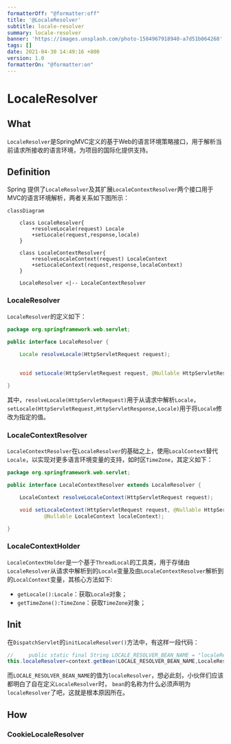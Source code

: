 ```yaml
---
formatterOff: "@formatter:off"
title: '@LocaleResolver'
subtitle: locale-resolver 
summary: locale-resolver 
banner: 'https://images.unsplash.com/photo-1584967918940-a7d51b064268'
tags: [] 
date: 2021-04-30 14:49:16 +800 
version: 1.0
formatterOn: "@formatter:on"
---
```


# LocaleResolver

## What

`LocaleResolver`是SpringMVC定义的基于Web的语言环境策略接口，用于解析当前请求所接收的语言环境，为项目的国际化提供支持。

## Definition

Spring 提供了`LocaleResolver`及其扩展`LocaleContextResolver`两个接口用于MVC的语言环境解析，两者关系如下图所示：

```mermaid
classDiagram

	class LocaleResolver{
		+resolveLocale(request) Locale
		+setLocale(request,response,locale)
	}
	
	class LocaleContextResolver{
		+resolveLocaleContext(request) LocaleContext
		+setLocaleContext(request,response,localeContext)
	}

	LocaleResolver <|-- LocaleContextResolver
```



### LocaleResolver

`LocaleResolver`的定义如下：

```java
package org.springframework.web.servlet;

public interface LocaleResolver {
    
    Locale resolveLocale(HttpServletRequest request);

    
    void setLocale(HttpServletRequest request, @Nullable HttpServletResponse response, @Nullable Locale locale);

}
```

其中，`resolveLocale(HttpServletRequest)`用于从请求中解析`Locale`，`setLocale(HttpServletRequest,HttpServletResponse,Locale)`用于将`Locale`修改为指定的值。

### LocaleContextResolver

`LocaleContextResolver`在`LocaleResolver`的基础之上，使用`LocalContext`替代`Locale`，以实现对更多语言环境变量的支持，如时区`TimeZone`，其定义如下：

```java
package org.springframework.web.servlet;

public interface LocaleContextResolver extends LocaleResolver {

	LocaleContext resolveLocaleContext(HttpServletRequest request);

	void setLocaleContext(HttpServletRequest request, @Nullable HttpServletResponse response,
			@Nullable LocaleContext localeContext);

}
```

### LocaleContextHolder

`LocaleContextHolder`是一个基于`ThreadLocal`的工具类，用于存储由`LocaleResolver`从请求中解析到的`Locale`变量及由`LocaleContextResolver`解析到的`LocalContext`变量，其核心方法如下:

* `getLocale():Locale`：获取`Locale`对象；
* `getTimeZone():TimeZone`：获取`TimeZone`对象；

## Init

在`DispatchServlet`的`initLocaleResolver()`方法中，有这样一段代码：

```java
//     public static final String LOCALE_RESOLVER_BEAN_NAME = "localeResolver";
this.localeResolver=context.getBean(LOCALE_RESOLVER_BEAN_NAME,LocaleResolver.class);
```

而`LOCALE_RESOLVER_BEAN_NAME`的值为`localeResolver`，想必此刻，小伙伴们应该都明白了自在定义`LocaleResolver`时，
`bean`的名称为什么必须声明为`localeResolver`了吧，这就是根本原因所在。

## How

### CookieLocaleResolver